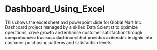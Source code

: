# Dashboard_Using_Excel
This shows the excel sheet and powerpoint slide for Global Mart Inc. Dashboard project managed by a skilled Data Scientist to optimize operations, drive growth and enhance customer satisfaction through comprehensive business dashboard that provides actionable insights into customer purchasing patterns and satisfaction levels.

